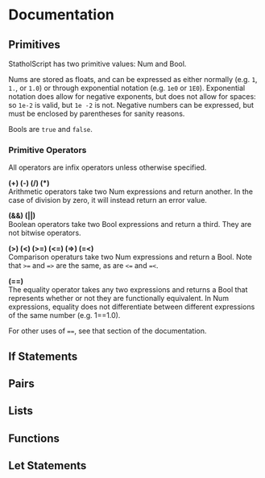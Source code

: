# Documentation

## Primitives

StatholScript has two primitive values: Num and Bool. 

Nums are stored as floats, and can be expressed as either normally (e.g. `1`, `1.`, or `1.0`) or through exponential notation (e.g. `1e0` or `1E0`). Exponential notation does allow for negative exponents, but does not allow for spaces: so `1e-2` is valid, but `1e -2` is not. Negative numbers can be expressed, but must be enclosed by parentheses for sanity reasons.

Bools are `true` and `false`.

### Primitive Operators

All operators are infix operators unless otherwise specified.

**(+) (-) (/) (*)**   
Arithmetic operators take two Num expressions and return another. In the case of division by zero, it will instead return an error value.

**(&&) (||)**   
Boolean operators take two Bool expressions and return a third. They are not bitwise operators.

**(>) (<) (>=) (<=) (=>) (=<)**   
Comparison operaturs take two Num expressions and return a Bool. Note that `>=` and `=>` are the same, as are `<=` and `=<`.

**(==)**   
The equality operator takes any two expressions and returns a Bool that represents whether or not they are functionally equivalent. In Num expressions, equality does not differentiate between different expressions of the same number (e.g. 1==1.0).

For other uses of `==`, see that section of the documentation.

## If Statements

## Pairs

## Lists

## Functions

## Let Statements
